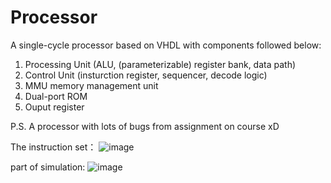 # Processor
A single-cycle processor based on VHDL with components followed below:
1. Processing Unit (ALU, (parameterizable) register bank, data path)
2. Control Unit (insturction register, sequencer, decode logic)
3. MMU memory management unit
4. Dual-port ROM
5. Ouput register

P.S. A processor with lots of bugs from assignment on course xD

The instruction set：
![image](https://user-images.githubusercontent.com/102744628/173556058-1b35660d-5966-4856-8872-0a65f017eb5a.png)

part of simulation:
![image](https://user-images.githubusercontent.com/102744628/173555533-5d009fdd-2ca0-471e-910b-ee8d915f8ac1.png)
